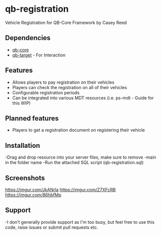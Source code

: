 # qb-registration
Vehicle Registration for QB-Core Framework by Casey Reed

## Dependencies
- [qb-core](https://github.com/qbcore-framework/qb-core)
- [qb-target](https://github.com/BerkieBb/qb-target) - For Interaction

## Features
- Allows players to pay registration on their vehicles
- Players can check the registration on all of their vehicles
- Configurable registration periods
- Can be integrated into various MDT resources (i.e. ps-mdt - Guide for this WIP)

## Planned features

- Players to get a registration document on registering their vehicle

## Installation
-Drag and drop resource into your server files, make sure to remove -main in the folder name
-Run the attached SQL script (qb-registration.sql)

## Screenshots
https://imgur.com/JkANrla
https://imgur.com/Z7XFcRB
https://imgur.com/86hbfMp

## Support
-I don't generally provide support as I'm too busy, but feel free to use this code, raise issues or submit pull requests etc.
